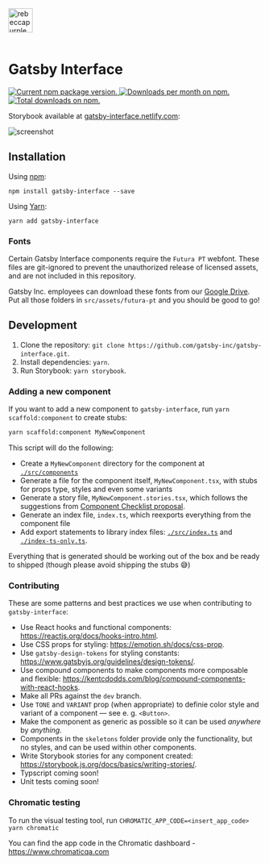 <img src="https://user-images.githubusercontent.com/21834/74070062-35b91980-4a00-11ea-93a8-b77bde7b4c37.png" width="48" height="48" alt="rebeccapurple dot" />
<br>
<br>

# Gatsby Interface

<a href="https://www.npmjs.org/package/gatsby-interface">
  <img src="https://img.shields.io/npm/v/gatsby-interface.svg" alt="Current npm package version." />
</a>
<a href="https://npmcharts.com/compare/gatsby-interface?minimal=true">
  <img src="https://img.shields.io/npm/dm/gatsby-interface.svg" alt="Downloads per month on npm." />
</a>
<a href="https://npmcharts.com/compare/gatsby-interface?minimal=true">
  <img src="https://img.shields.io/npm/dt/gatsby-interface.svg" alt="Total downloads on npm." />
</a>

Storybook available at [gatsby-interface.netlify.com](https://gatsby-interface.netlify.com/):

![screenshot](https://user-images.githubusercontent.com/21834/78464020-9acd7a80-76e4-11ea-8ba7-0e0b720facee.png)

## Installation

Using [npm](https://www.npmjs.com/):

```shell
npm install gatsby-interface --save
```

Using [Yarn](https://yarnpkg.com/):

```shell
yarn add gatsby-interface
```

### Fonts

Certain Gatsby Interface components require the `Futura PT` webfont. These files are git-ignored to prevent the unauthorized release of licensed assets, and are not included in this repository.

Gatsby Inc. employees can download these fonts from our [Google Drive](https://drive.google.com/drive/u/1/folders/1DA_iNzLbd1_gvU_FWTzYK6MgLSl85L4v). Put all those folders in `src/assets/futura-pt` and you should be good to go!

## Development

1. Clone the repository: `git clone https://github.com/gatsby-inc/gatsby-interface.git`.
2. Install dependencies: `yarn`.
3. Run Storybook: `yarn storybook`.

### Adding a new component

If you want to add a new component to `gatsby-interface`, run `yarn scaffold:component` to create stubs:

```bash
yarn scaffold:component MyNewComponent
```

This script will do the following:

- Create a `MyNewComponent` directory for the component at [`./src/components`](./src/components)
- Generate a file for the component itself, `MyNewComponent.tsx`, with stubs for props type, styles and even some variants
- Generate a story file, `MyNewComponent.stories.tsx`, which follows the suggestions from [Component Checklist proposal](https://github.com/gatsby-inc/gatsby-interface/issues/205).
- Generate an index file, `index.ts`, which reexports everything from the component file
- Add export statements to library index files: [`./src/index.ts`](./src/index.ts) and [`./index-ts-only.ts`](./index-ts-only.ts).

Everything that is generated should be working out of the box and be ready to shipped (though please avoid shipping the stubs 😅)

### Contributing

These are some patterns and best practices we use when contributing to `gatsby-interface`:

- Use React hooks and functional components: https://reactjs.org/docs/hooks-intro.html.
- Use CSS props for styling: https://emotion.sh/docs/css-prop.
- Use `gatsby-design-tokens` for styling constants: https://www.gatsbyjs.org/guidelines/design-tokens/.
- Use compound components to make components more composable and flexible: https://kentcdodds.com/blog/compound-components-with-react-hooks.
- Make all PRs against the `dev` branch.
- Use `TONE` and `VARIANT` prop (when appropriate) to definie color style and variant of a component — see e. g. `<Button>`.
- Make the component as generic as possible so it can be used _anywhere_ by _anything_.
- Components in the `skeletons` folder provide only the functionality, but no styles, and can be used within other components.
- Write Storybook stories for any component created: https://storybook.js.org/docs/basics/writing-stories/.
- Typscript coming soon!
- Unit tests coming soon!

### Chromatic testing

To run the visual testing tool, run `CHROMATIC_APP_CODE=<insert_app_code> yarn chromatic`

You can find the app code in the Chromatic dashboard - https://www.chromaticqa.com
